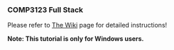 ### COMP3123 Full Stack
Please refer to [The Wiki](https://github.com/sultamuh/heroku_mean_stack/wiki) page for detailed instructions!

**Note: This tutorial is only for Windows users.**

